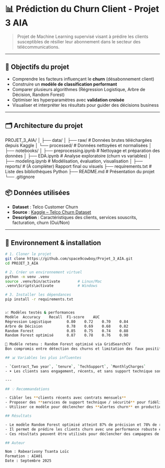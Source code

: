 
# 📊 Prédiction du Churn Client - Projet 3 AIA

> Projet de Machine Learning supervisé visant à prédire les clients susceptibles de résilier leur abonnement dans le secteur des télécommunications.

---

## 🚀 Objectifs du projet

- Comprendre les facteurs influençant le **churn** (désabonnement client)
- Construire un **modèle de classification performant**
- Comparer plusieurs algorithmes (Régression Logistique, Arbre de Décision, Random Forest)
- Optimiser les hyperparamètres avec **validation croisée**
- Visualiser et interpréter les résultats pour guider des décisions business

---

## 🗂️ Architecture du projet
PROJET_3_AIA/
│
├── data/
│ ├── raw/ # Données brutes téléchargées depuis Kaggle
│ └── processed/ # Données nettoyées et normalisées
│
├── notebooks/
│ ├── preprocessing.ipynb # Nettoyage et préparation des données
│ ├── EDA.ipynb # Analyse exploratoire (churn vs variables)
│ ├── modeling.ipynb # Modélisation, évaluation, visualisation
│
├── reports/ # (À compléter) Rapport final ou visuels
├── requirements.txt # Liste des bibliothèques Python
├── README.md # Présentation du projet
└── .gitignore

## 📦 Données utilisées

- **Dataset** : Telco Customer Churn
- **Source** : [Kaggle – Telco Churn Dataset](https://www.kaggle.com/datasets/blastchar/telco-customer-churn)
- **Description** : Caractéristiques des clients, services souscrits, facturation, churn (Oui/Non)

---

## 🔧 Environnement & installation

```bash
# 1. Cloner le projet
git clone https://github.com/space9cowboy/Projet_3_AIA.git
cd PROJET_3_AIA

# 2. Créer un environnement virtuel
python -m venv .venv
source .venv/bin/activate        # Linux/Mac
.venv\Scripts\activate           # Windows

# 3. Installer les dépendances
pip install -r requirements.txt


📈 Modèles testés & performances
Modèle	Accuracy	Recall	F1-score	AUC
Régression Logistique	    0.80	0.72	0.70	0.84
Arbre de Décision	        0.78	0.69	0.68	0.82
Random Forest	            0.85	0.75	0.74	0.88
Random Forest optimisé	    0.87	0.78	0.76	0.90

📌 Modèle retenu : Random Forest optimisé via GridSearchCV
Bon compromis entre détection des churns et limitation des faux positifs.

## 📊 Variables les plus influentes

- `Contract_Two year`, `tenure`, `TechSupport`, `MonthlyCharges`
- ➤ Les clients sans engagement, récents, et sans support technique sont plus à risque de churner.

---

## 💡 Recommandations

- Cibler les **clients récents avec contrats mensuels**
- Proposer des **services de support technique / sécurité** pour fidéliser
- Utiliser ce modèle pour déclencher des **alertes churn** en production

## Résultats

- Le modèle Random Forest optimisé atteint 87% de précision et 78% de recall.
- Il permet de prédire les clients churn avec une performance robuste et interprétable.
- Ces résultats peuvent être utilisés pour déclencher des campagnes de fidélisation ciblées.

## Auteur

Nom : Rabearivony Tsanta Loïc
Formation : AIA01
Date : Septembre 2025

